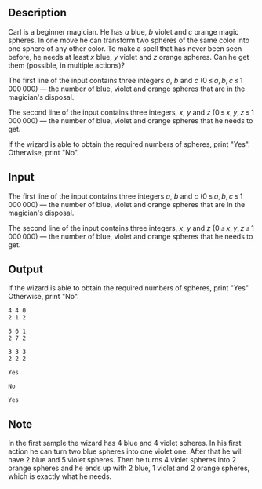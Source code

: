 ## Description

<div><p>Carl is a beginner magician. He has <span class="tex-span"><i>a</i></span> blue, <span class="tex-span"><i>b</i></span> violet and <span class="tex-span"><i>c</i></span> orange magic spheres. In one move he can transform two spheres <span class="tex-font-style-bf">of the same color</span> into one sphere of any other color. To make a spell that has never been seen before, he needs at least <span class="tex-span"><i>x</i></span> blue, <span class="tex-span"><i>y</i></span> violet and <span class="tex-span"><i>z</i></span> orange spheres. Can he get them (possible, in multiple actions)?</p></div><div class="input-specification"><p>The first line of the input contains three integers <span class="tex-span"><i>a</i></span>, <span class="tex-span"><i>b</i></span> and <span class="tex-span"><i>c</i></span> (<span class="tex-span">0 ≤ <i>a</i>, <i>b</i>, <i>c</i> ≤ 1 000 000</span>)&nbsp;— the number of blue, violet and orange spheres that are in the magician's disposal.</p><p>The second line of the input contains three integers, <span class="tex-span"><i>x</i></span>, <span class="tex-span"><i>y</i></span> and <span class="tex-span"><i>z</i></span> (<span class="tex-span">0 ≤ <i>x</i>, <i>y</i>, <i>z</i> ≤ 1 000 000</span>)&nbsp;— the number of blue, violet and orange spheres that he needs to get.</p></div><div class="output-specification"><p>If the wizard is able to obtain the required numbers of spheres, print "<span class="tex-font-style-tt">Yes</span>". Otherwise, print "<span class="tex-font-style-tt">No</span>".</p></div>

## Input

<p>The first line of the input contains three integers <span class="tex-span"><i>a</i></span>, <span class="tex-span"><i>b</i></span> and <span class="tex-span"><i>c</i></span> (<span class="tex-span">0 ≤ <i>a</i>, <i>b</i>, <i>c</i> ≤ 1 000 000</span>)&nbsp;— the number of blue, violet and orange spheres that are in the magician's disposal.</p><p>The second line of the input contains three integers, <span class="tex-span"><i>x</i></span>, <span class="tex-span"><i>y</i></span> and <span class="tex-span"><i>z</i></span> (<span class="tex-span">0 ≤ <i>x</i>, <i>y</i>, <i>z</i> ≤ 1 000 000</span>)&nbsp;— the number of blue, violet and orange spheres that he needs to get.</p>

## Output

<p>If the wizard is able to obtain the required numbers of spheres, print "<span class="tex-font-style-tt">Yes</span>". Otherwise, print "<span class="tex-font-style-tt">No</span>".</p>





```input1
4 4 0
2 1 2

```




```input2
5 6 1
2 7 2

```




```input3
3 3 3
2 2 2

```




```output1
Yes

```




```output2
No

```




```output3
Yes

```



## Note

<p>In the first sample the wizard has <span class="tex-span">4</span> blue and <span class="tex-span">4</span> violet spheres. In his first action he can turn two blue spheres into one violet one. After that he will have <span class="tex-span">2</span> blue and <span class="tex-span">5</span> violet spheres. Then he turns <span class="tex-span">4</span> violet spheres into <span class="tex-span">2</span> orange spheres and he ends up with <span class="tex-span">2</span> blue, <span class="tex-span">1</span> violet and <span class="tex-span">2</span> orange spheres, which is exactly what he needs.</p>
